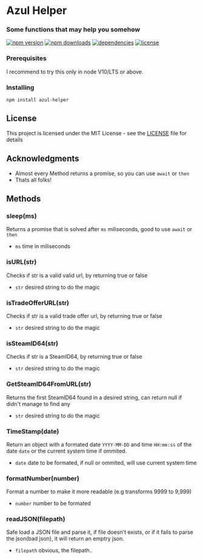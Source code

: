 # Azul Helper
### Some functions that may help you somehow
[![npm version](https://img.shields.io/npm/v/azul-helper.svg)](https://npmjs.com/package/azul-helper)
[![npm downloads](https://img.shields.io/npm/dm/azul-helper.svg)](https://npmjs.com/package/azul-helper)
[![dependencies](https://img.shields.io/david/JustAzul/azul-helper.svg)](https://david-dm.org/JustAzul/azul-helper)
[![license](https://img.shields.io/npm/l/azul-helper.svg)](https://github.com/JustAzul/azul-helper/blob/master/LICENSE)

### Prerequisites

I recommend to try this only in node V10/LTS or above.

### Installing

```
npm install azul-helper
```

## License

This project is licensed under the MIT License - see the [LICENSE](LICENSE) file for details

## Acknowledgments

* Almost every Method returns a promise, so you can use `await` or `then`
* Thats all folks!

## Methods

### sleep(ms)
Returns a promise that is solved after `ms` miliseconds, good to use `await` or `then`
* `ms` time in miliseconds

### isURL(str)
Checks if str is a valid valid url, by returning true or false
* `str` desired string to do the magic

### isTradeOfferURL(str)
Checks if str is a valid trade offer url, by returning true or false
* `str` desired string to do the magic

### isSteamID64(str)
Checks if str is a SteamID64, by returning true or false
* `str` desired string to do the magic

### GetSteamID64FromURL(str)
Returns the first SteamID64 found in a desired string, can return null if didn't manage to find any
* `str` desired string to do the magic

### TimeStamp(date)
Return an object with a formated date `YYYY-MM-DD` and time `HH:mm:ss` of the date `date` or the current system time if ommited.
* `date` date to be formated, if null or ommited, will use current system time

### formatNumber(number)
Format a number to make it more readable (e.g transforms 9999 to 9,999)
* `number` number to be formated

### readJSON(filepath)
Safe load a JSON file and parse it, if file doesn't exists, or if it fails to parse the json(bad json), it will return an emptry json.
* `filepath` obvious, the filepath..
